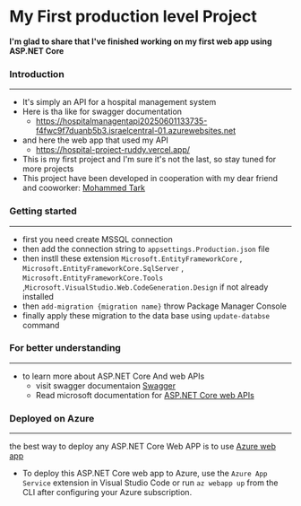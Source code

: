 # My First production level Project
**I'm glad to share that I've finished working on my first web app using ASP.NET Core** 



### Introduction
---
- It's simply an API for a hospital management system
- Here is tha like for swagger documentation
    - https://hospitalmanagentapi20250601133735-f4fwc9f7duanb5b3.israelcentral-01.azurewebsites.net
- and here the web app that used my API
   - https://hospital-project-ruddy.vercel.app/
- This is my first project and I'm sure it's not the last, so stay tuned for more projects
- This project have been developed in cooperation with my dear friend and cooworker:  [Mohammed Tark](https://github.com/sezeef)






### Getting started
---
- first you need create MSSQL connection
- then add the connection string to `appsettings.Production.json` file
- then instll these extension `Microsoft.EntityFrameworkCore` , `Microsoft.EntityFrameworkCore.SqlServer` , `Microsoft.EntityFrameworkCore.Tools` ,`Microsoft.VisualStudio.Web.CodeGeneration.Design` if not already installed
- then `add-migration {migration name}` throw Package Manager Console
- finally apply these migration to the data base using `update-databse` command
  





### For better understanding
---
- to learn more about ASP.NET Core And web APIs
    - visit swagger documentaion [Swagger](https://swagger.io/docs/)
    - Read microsoft documentation for [ASP.NET Core web APIs](https://learn.microsoft.com/en-us/aspnet/core/tutorials/first-web-api?view=aspnetcore-9.0&tabs=visual-studio)






### Deployed on Azure
---
the best way to deploy any ASP.NET Core Web APP is to use [Azure web app](https://learn.microsoft.com/en-us/azure/app-service/) 
- To deploy this ASP.NET Core web app to Azure, use the `Azure App Service` extension in Visual Studio Code or run `az webapp up` from the CLI after configuring your Azure subscription.  
